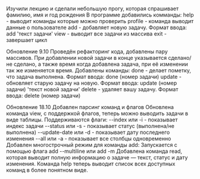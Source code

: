 Изучили лекцию и сделали небольшую прогу, которая спрашивает фамилию, имя и год рождения
В программе добавились комманды:
help - выводит команды которые можно проверить
profile - команда выводит данные о пользователе
add - добавляет новую задачу. Формат ввода: add 'текст задачи'
view - выводит все задачи из массива
exit - завершает цикл

Обновление 9.10
Проведён рефакторинг кода, добавлены пару массивов. При добавлении новой задачи в конце указывается сделано/не сделано, а также время когда добавлена задача, при её изменении так же изменяется время. Добавлены команды:
done - делает пометку, что задача выполнена. Формат ввода: done (номер задачи)
update - обновляет старую задачу на новую. Формат ввода: update (номер задачи) 'текст новой задачи'
delete - удаляет вашу задачу. Формат ввода: delete (номер задачи)

Обновление 18.10
Добавлен парсинг команд и флагов
Обновлена команда view, с поддержкой флагов, теперь можно выводить задачи в виде таблицы.
Поддерживаются флаги:
--index или -i - показывает индекс задачи
--status или -s - показывает статус (выполнена/не выполнена)
--update-date или -d - показывает дату последнего изменения
--all или -a - показывает все столбцы одновременно
Добавлен многострочный режим для команды add:
Запускается с помощью флага add --multiline или add -m
Добавлена команда read, которая выводит полную информацию о задаче — текст, статус и дату изменения.
Команда help теперь выводит список всех доступных команд в более понятном виде.